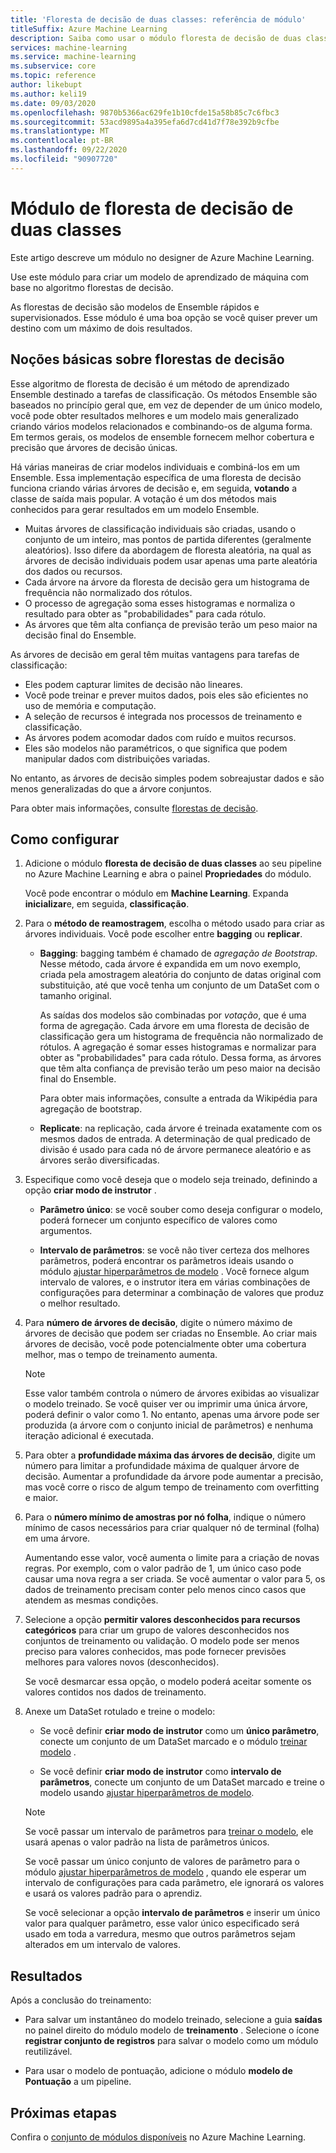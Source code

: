 ```yaml
---
title: 'Floresta de decisão de duas classes: referência de módulo'
titleSuffix: Azure Machine Learning
description: Saiba como usar o módulo floresta de decisão de duas classes em Azure Machine Learning para criar um modelo de aprendizado de máquina com base no algoritmo florestas de decisão.
services: machine-learning
ms.service: machine-learning
ms.subservice: core
ms.topic: reference
author: likebupt
ms.author: keli19
ms.date: 09/03/2020
ms.openlocfilehash: 9870b5366ac629fe1b10cfde15a58b85c7c6fbc3
ms.sourcegitcommit: 53acd9895a4a395efa6d7cd41d7f78e392b9cfbe
ms.translationtype: MT
ms.contentlocale: pt-BR
ms.lasthandoff: 09/22/2020
ms.locfileid: "90907720"
---
```

# <a name="two-class-decision-forest-module"></a>Módulo de floresta de decisão de duas classes

Este artigo descreve um módulo no designer de Azure Machine Learning.

Use este módulo para criar um modelo de aprendizado de máquina com base no algoritmo florestas de decisão.  

As florestas de decisão são modelos de Ensemble rápidos e supervisionados. Esse módulo é uma boa opção se você quiser prever um destino com um máximo de dois resultados. 

## <a name="understanding-decision-forests"></a>Noções básicas sobre florestas de decisão

Esse algoritmo de floresta de decisão é um método de aprendizado Ensemble destinado a tarefas de classificação. Os métodos Ensemble são baseados no princípio geral que, em vez de depender de um único modelo, você pode obter resultados melhores e um modelo mais generalizado criando vários modelos relacionados e combinando-os de alguma forma. Em termos gerais, os modelos de ensemble fornecem melhor cobertura e precisão que árvores de decisão únicas. 

Há várias maneiras de criar modelos individuais e combiná-los em um Ensemble. Essa implementação específica de uma floresta de decisão funciona criando várias árvores de decisão e, em seguida, **votando** a classe de saída mais popular. A votação é um dos métodos mais conhecidos para gerar resultados em um modelo Ensemble. 

+ Muitas árvores de classificação individuais são criadas, usando o conjunto de um inteiro, mas pontos de partida diferentes (geralmente aleatórios). Isso difere da abordagem de floresta aleatória, na qual as árvores de decisão individuais podem usar apenas uma parte aleatória dos dados ou recursos.
+ Cada árvore na árvore da floresta de decisão gera um histograma de frequência não normalizado dos rótulos. 
+ O processo de agregação soma esses histogramas e normaliza o resultado para obter as "probabilidades" para cada rótulo. 
+ As árvores que têm alta confiança de previsão terão um peso maior na decisão final do Ensemble.

As árvores de decisão em geral têm muitas vantagens para tarefas de classificação:
  
- Eles podem capturar limites de decisão não lineares.
- Você pode treinar e prever muitos dados, pois eles são eficientes no uso de memória e computação.
- A seleção de recursos é integrada nos processos de treinamento e classificação.  
- As árvores podem acomodar dados com ruído e muitos recursos.  
- Eles são modelos não paramétricos, o que significa que podem manipular dados com distribuições variadas. 

No entanto, as árvores de decisão simples podem sobreajustar dados e são menos generalizadas do que a árvore conjuntos.

Para obter mais informações, consulte [florestas de decisão](https://go.microsoft.com/fwlink/?LinkId=403677).  

## <a name="how-to-configure"></a>Como configurar
  
1.  Adicione o módulo **floresta de decisão de duas classes** ao seu pipeline no Azure Machine Learning e abra o painel **Propriedades** do módulo. 

    Você pode encontrar o módulo em **Machine Learning**. Expanda **inicializar**e, em seguida, **classificação**.  
  
2.  Para o **método de reamostragem**, escolha o método usado para criar as árvores individuais.  Você pode escolher entre **bagging** ou **replicar**.  
  
    -   **Bagging**: bagging também é chamado de *agregação de Bootstrap*. Nesse método, cada árvore é expandida em um novo exemplo, criada pela amostragem aleatória do conjunto de datas original com substituição, até que você tenha um conjunto de um DataSet com o tamanho original.  
  
         As saídas dos modelos são combinadas por *votação*, que é uma forma de agregação. Cada árvore em uma floresta de decisão de classificação gera um histograma de frequência não normalizado de rótulos. A agregação é somar esses histogramas e normalizar para obter as "probabilidades" para cada rótulo. Dessa forma, as árvores que têm alta confiança de previsão terão um peso maior na decisão final do Ensemble.  
  
         Para obter mais informações, consulte a entrada da Wikipédia para agregação de bootstrap.  
  
    -   **Replicate**: na replicação, cada árvore é treinada exatamente com os mesmos dados de entrada. A determinação de qual predicado de divisão é usado para cada nó de árvore permanece aleatório e as árvores serão diversificadas.   
  
3.  Especifique como você deseja que o modelo seja treinado, definindo a opção **criar modo de instrutor** .  
  
    -   **Parâmetro único**: se você souber como deseja configurar o modelo, poderá fornecer um conjunto específico de valores como argumentos.

    -   **Intervalo de parâmetros**: se você não tiver certeza dos melhores parâmetros, poderá encontrar os parâmetros ideais usando o módulo [ajustar hiperparâmetros de modelo](tune-model-hyperparameters.md) . Você fornece algum intervalo de valores, e o instrutor itera em várias combinações de configurações para determinar a combinação de valores que produz o melhor resultado.
  
4.  Para **número de árvores de decisão**, digite o número máximo de árvores de decisão que podem ser criadas no Ensemble. Ao criar mais árvores de decisão, você pode potencialmente obter uma cobertura melhor, mas o tempo de treinamento aumenta.  
  
    > [!NOTE]
    >  Esse valor também controla o número de árvores exibidas ao visualizar o modelo treinado. Se você quiser ver ou imprimir uma única árvore, poderá definir o valor como 1. No entanto, apenas uma árvore pode ser produzida (a árvore com o conjunto inicial de parâmetros) e nenhuma iteração adicional é executada.
  
5.  Para obter a **profundidade máxima das árvores de decisão**, digite um número para limitar a profundidade máxima de qualquer árvore de decisão. Aumentar a profundidade da árvore pode aumentar a precisão, mas você corre o risco de algum tempo de treinamento com overfitting e maior.
  
  
7.  Para o **número mínimo de amostras por nó folha**, indique o número mínimo de casos necessários para criar qualquer nó de terminal (folha) em uma árvore.
  
     Aumentando esse valor, você aumenta o limite para a criação de novas regras. Por exemplo, com o valor padrão de 1, um único caso pode causar uma nova regra a ser criada. Se você aumentar o valor para 5, os dados de treinamento precisam conter pelo menos cinco casos que atendem as mesmas condições.  
  
8.  Selecione a opção **permitir valores desconhecidos para recursos categóricos** para criar um grupo de valores desconhecidos nos conjuntos de treinamento ou validação. O modelo pode ser menos preciso para valores conhecidos, mas pode fornecer previsões melhores para valores novos (desconhecidos). 

     Se você desmarcar essa opção, o modelo poderá aceitar somente os valores contidos nos dados de treinamento.
  
9. Anexe um DataSet rotulado e treine o modelo:

    + Se você definir **criar modo de instrutor** como um **único parâmetro**, conecte um conjunto de um DataSet marcado e o módulo [treinar modelo](train-model.md) .  
  
    + Se você definir **criar modo de instrutor** como **intervalo de parâmetros**, conecte um conjunto de um DataSet marcado e treine o modelo usando [ajustar hiperparâmetros de modelo](tune-model-hyperparameters.md).  
  
    > [!NOTE]
    > 
    > Se você passar um intervalo de parâmetros para [treinar o modelo](train-model.md), ele usará apenas o valor padrão na lista de parâmetros únicos.  
    > 
    > Se você passar um único conjunto de valores de parâmetro para o módulo [ajustar hiperparâmetros de modelo](tune-model-hyperparameters.md) , quando ele esperar um intervalo de configurações para cada parâmetro, ele ignorará os valores e usará os valores padrão para o aprendiz.  
    > 
    > Se você selecionar a opção **intervalo de parâmetros** e inserir um único valor para qualquer parâmetro, esse valor único especificado será usado em toda a varredura, mesmo que outros parâmetros sejam alterados em um intervalo de valores.  
    
## <a name="results"></a>Resultados

Após a conclusão do treinamento:

+ Para salvar um instantâneo do modelo treinado, selecione a guia **saídas** no painel direito do módulo modelo de **treinamento** . Selecione o ícone **registrar conjunto de registros** para salvar o modelo como um módulo reutilizável.

+ Para usar o modelo de pontuação, adicione o módulo **modelo de Pontuação** a um pipeline.

## <a name="next-steps"></a>Próximas etapas

Confira o [conjunto de módulos disponíveis](module-reference.md) no Azure Machine Learning. 